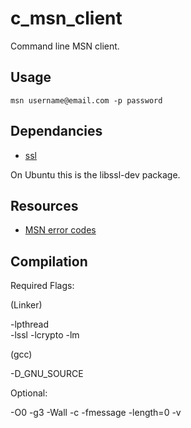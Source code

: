 c_msn_client
================================

Command line MSN client. 

Usage 
--------------------------------

```
msn username@email.com -p password
```

Dependancies 
--------------------------------

 * [ssl](http://www.rtfm.com/openssl-examples/)

On Ubuntu this is the libssl-dev package.

Resources
--------------------------------

* [MSN error codes](http://www.hypothetic.org/docs/msn/reference/error_list.php)

Compilation
--------------------------------

Required Flags:

(Linker)

-lpthread 		
-lssl 
-lcrypto
-lm 

(gcc)

-D_GNU_SOURCE	


Optional:

-O0 
-g3 
-Wall 
-c 
-fmessage
-length=0 
-v

